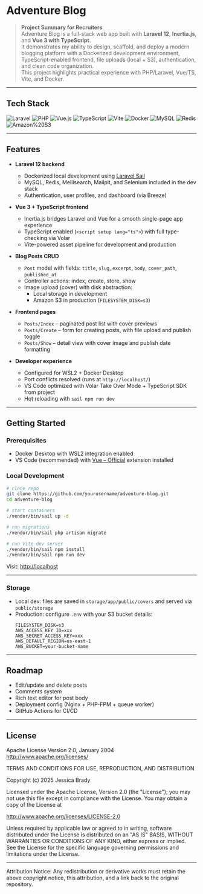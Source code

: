 # Adventure Blog

> **Project Summary for Recruiters**  
> Adventure Blog is a full-stack web app built with **Laravel 12**, **Inertia.js**, and **Vue 3 with TypeScript**.  
> It demonstrates my ability to design, scaffold, and deploy a modern blogging platform with a Dockerized development environment,  
> TypeScript-enabled frontend, file uploads (local + S3), authentication, and clean code organization.  
> This project highlights practical experience with PHP/Laravel, Vue/TS, Vite, and Docker.

---

## Tech Stack

![Laravel](https://img.shields.io/badge/Laravel-FF2D20?logo=laravel&logoColor=white)
![PHP](https://img.shields.io/badge/PHP-777BB4?logo=php&logoColor=white)
![Vue.js](https://img.shields.io/badge/Vue.js-35495E?logo=vue.js&logoColor=4FC08D)
![TypeScript](https://img.shields.io/badge/TypeScript-3178C6?logo=typescript&logoColor=white)
![Vite](https://img.shields.io/badge/Vite-646CFF?logo=vite&logoColor=white)
![Docker](https://img.shields.io/badge/Docker-2496ED?logo=docker&logoColor=white)
![MySQL](https://img.shields.io/badge/MySQL-4479A1?logo=mysql&logoColor=white)
![Redis](https://img.shields.io/badge/Redis-DC382D?logo=redis&logoColor=white)
![Amazon%20S3](https://img.shields.io/badge/Amazon%20S3-569A31?logo=amazons3&logoColor=white)

---

## Features

- **Laravel 12 backend**
  - Dockerized local development using [Laravel Sail](https://laravel.com/docs/sail)
  - MySQL, Redis, Meilisearch, Mailpit, and Selenium included in the dev stack
  - Authentication, user profiles, and dashboard (via Breeze)

- **Vue 3 + TypeScript frontend**
  - Inertia.js bridges Laravel and Vue for a smooth single-page app experience
  - TypeScript enabled (`<script setup lang="ts">`) with full type-checking via Volar
  - Vite-powered asset pipeline for development and production

- **Blog Posts CRUD**
  - `Post` model with fields: `title`, `slug`, `excerpt`, `body`, `cover_path`, `published_at`
  - Controller actions: index, create, store, show
  - Image upload (cover) with disk abstraction:
    - Local storage in development
    - Amazon S3 in production (`FILESYSTEM_DISK=s3`)

- **Frontend pages**
  - `Posts/Index` – paginated post list with cover previews
  - `Posts/Create` – form for creating posts, with file upload and publish toggle
  - `Posts/Show` – detail view with cover image and publish date formatting

- **Developer experience**
  - Configured for WSL2 + Docker Desktop
  - Port conflicts resolved (runs at `http://localhost/`)
  - VS Code optimized with Volar Take Over Mode + TypeScript SDK from project
  - Hot reloading with `sail npm run dev`

---

## Getting Started

### Prerequisites
- Docker Desktop with WSL2 integration enabled  
- VS Code (recommended) with [Vue – Official](https://marketplace.visualstudio.com/items?itemName=Vue.volar) extension installed

### Local Development
```bash
# clone repo
git clone https://github.com/yourusername/adventure-blog.git
cd adventure-blog

# start containers
./vendor/bin/sail up -d

# run migrations
./vendor/bin/sail php artisan migrate

# run Vite dev server
./vendor/bin/sail npm install
./vendor/bin/sail npm run dev
```

Visit: [http://localhost](http://localhost)

---

### Storage
- Local dev: files are saved in `storage/app/public/covers` and served via `public/storage`
- Production: configure `.env` with your S3 bucket details:
  ```dotenv
  FILESYSTEM_DISK=s3
  AWS_ACCESS_KEY_ID=xxx
  AWS_SECRET_ACCESS_KEY=xxx
  AWS_DEFAULT_REGION=us-east-1
  AWS_BUCKET=your-bucket-name
  ```

---

## Roadmap

- Edit/update and delete posts  
- Comments system  
- Rich text editor for post body  
- Deployment config (Nginx + PHP-FPM + queue worker)  
- GitHub Actions for CI/CD  

---

## License

Apache License
Version 2.0, January 2004
http://www.apache.org/licenses/

TERMS AND CONDITIONS FOR USE, REPRODUCTION, AND DISTRIBUTION

Copyright (c) 2025 Jessica Brady

Licensed under the Apache License, Version 2.0 (the "License");
you may not use this file except in compliance with the License.
You may obtain a copy of the License at

http://www.apache.org/licenses/LICENSE-2.0

Unless required by applicable law or agreed to in writing, software
distributed under the License is distributed on an "AS IS" BASIS,
WITHOUT WARRANTIES OR CONDITIONS OF ANY KIND, either express or implied.
See the License for the specific language governing permissions and
limitations under the License.

---

Attribution Notice:
Any redistribution or derivative works must retain the above copyright
notice, this attribution, and a link back to the original repository.

